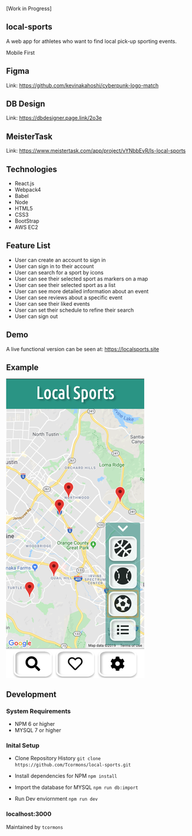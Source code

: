 [Work in Progress]

## local-sports

A web app for athletes who want to find local pick-up sporting events.

Mobile First 

## Figma
Link: https://github.com/kevinakahoshi/cyberpunk-logo-match

## DB Design
Link: https://dbdesigner.page.link/2o3e

## MeisterTask
Link: https://www.meistertask.com/app/project/vYNbbEvR/ls-local-sports

## Technologies
- React.js
- Webpack4
- Babel
- Node
- HTML5
- CSS3
- BootStrap
- AWS EC2

## Feature List 
- User can create an account to sign in 
- User can sign in to their account
- User can search for a sport by icons
- User can see their selected sport as markers on a map
- User can see their selected sport as a list
- User can see more detailed information about an event
- User can see reviews about a specific event 
- User can see their liked events
- User can set their schedule to refine their search
- User can sign out

## Demo
A live functional version can be seen at: https://localsports.site

## Example 
![LocalSports](./assets/Example.png)
  
## Development
### System Requirements
- NPM 6 or higher
- MYSQL 7 or higher

### Inital Setup
- Clone Repository History
`git clone https://github.com/Tcormons/local-sports.git`

- Install dependencies for NPM
`npm install`

- Import the database for MYSQL
`npm run db:import`

- Run Dev enviornment
`npm run dev`

### localhost:3000

Maintained by `tcormons`
